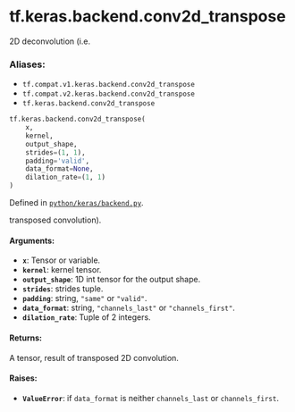 <div itemscope itemtype="http://developers.google.com/ReferenceObject">
<meta itemprop="name" content="tf.keras.backend.conv2d_transpose" />
<meta itemprop="path" content="Stable" />
</div>

# tf.keras.backend.conv2d_transpose

2D deconvolution (i.e.

### Aliases:

* `tf.compat.v1.keras.backend.conv2d_transpose`
* `tf.compat.v2.keras.backend.conv2d_transpose`
* `tf.keras.backend.conv2d_transpose`

``` python
tf.keras.backend.conv2d_transpose(
    x,
    kernel,
    output_shape,
    strides=(1, 1),
    padding='valid',
    data_format=None,
    dilation_rate=(1, 1)
)
```



Defined in [`python/keras/backend.py`](/code/stable/tensorflow/python/keras/backend.py).

<!-- Placeholder for "Used in" -->

transposed convolution).

#### Arguments:


* <b>`x`</b>: Tensor or variable.
* <b>`kernel`</b>: kernel tensor.
* <b>`output_shape`</b>: 1D int tensor for the output shape.
* <b>`strides`</b>: strides tuple.
* <b>`padding`</b>: string, `"same"` or `"valid"`.
* <b>`data_format`</b>: string, `"channels_last"` or `"channels_first"`.
* <b>`dilation_rate`</b>: Tuple of 2 integers.


#### Returns:

A tensor, result of transposed 2D convolution.



#### Raises:


* <b>`ValueError`</b>: if `data_format` is neither `channels_last` or
`channels_first`.